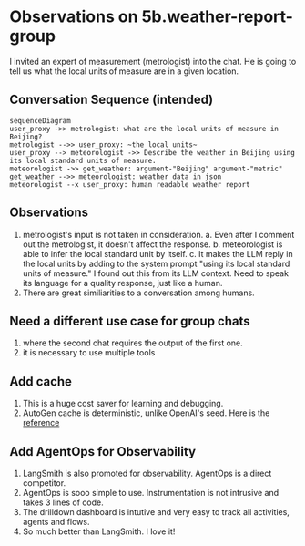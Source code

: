 # Observations on 5b.weather-report-group

I invited an expert of measurement (metrologist) into the chat. He is going to tell us what the local units of measure are in a given location.

## Conversation Sequence (intended)

```mermaid
sequenceDiagram
user_proxy ->> metrologist: what are the local units of measure in Beijing?
metrologist -->> user_proxy: ~the local units~
user_proxy --> meteorologist ->> Describe the weather in Beijing using its local standard units of measure.
meteorologist ->> get_weather: argument-"Beijing" argument-"metric" 
get_weather -->> meteorologist: weather data in json
meteorologist --x user_proxy: human readable weather report
```

## Observations

1. metrologist's input is not taken in consideration.
  a. Even after I comment out the metrologist, it doesn't affect the response.
  b. meteorologist is able to infer the local standard unit by itself.
  c. It makes the LLM reply in the local units by adding to the system prompt "using its local standard units of measure." I found out this from its LLM context. Need to speak its language for a quality response, just like a human.
2. There are great similiarities to a conversation among humans.

## Need a different use case for group chats

1. where the second chat requires the output of the first one.
2. it is necessary to use multiple tools

## Add cache

1. This is a huge cost saver for learning and debugging.
2. AutoGen cache is deterministic, unlike OpenAI's seed. Here is the [reference](https://microsoft.github.io/autogen/0.2/docs/topics/llm-caching#difference-between-cache_seed-and-openais-seed-parameter)

## Add AgentOps for Observability

1. LangSmith is also promoted for observability. AgentOps is a direct competitor.
2. AgentOps is sooo simple to use. Instrumentation is not intrusive and takes 3 lines of code.
3. The drilldown dashboard is intutive and very easy to track all activities, agents and flows.
4. So much better than LangSmith. I love it!
